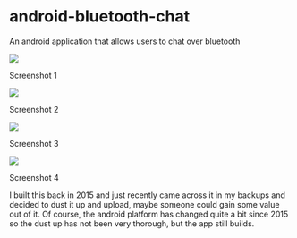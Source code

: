 # android-bluetooth-chat
An android application that allows users to chat over bluetooth

<link rel="stylesheet" type="text/css" media="all" href="https://raw.githubusercontent.com/mungujn/android-bluetooth-chat/master/static/style.css" />


<div>
    <div class="imgContainer">
            <img src="https://raw.githubusercontent.com/mungujn/android-bluetooth-chat/master/static/1.JPG"/>
            <p>Screenshot 1</p>
        </div>
        <div class="imgContainer">
            <img class="middle-img" src="https://raw.githubusercontent.com/mungujn/android-bluetooth-chat/master/static/old.png"/>
            <p>Screenshot 2</p>
        </div>
        <div class="imgContainer">
             <img src="https://raw.githubusercontent.com/mungujn/android-bluetooth-chat/master/static/old-list.png"/>
            <p>Screenshot 3</p>
        </div>
        <div class="imgContainer">
             <img src="https://raw.githubusercontent.com/mungujn/android-bluetooth-chat/master/static/paste.png"/>
            <p>Screenshot 4</p>
        </div>
</div>

I built this back in 2015 and just recently came across it in my backups and decided to dust it up and upload, maybe someone could gain some value out of it.
Of course, the android platform has changed quite a bit since 2015 so the dust up has not been very thorough, but the app still builds.

